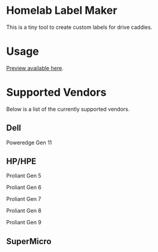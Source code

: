 
# Homelab Label Maker

This is a tiny tool to create custom labels for drive caddies.  
  
# Usage

[Preview available here](https://lunarlaurus.github.io/homelablabelmaker/).

# Supported Vendors

Below is a list of the currently supported vendors.

## Dell

Poweredge Gen 11

## HP/HPE

Proliant Gen 5

Proliant Gen 6

Proliant Gen 7

Proliant Gen 8

Proliant Gen 9

## SuperMicro
